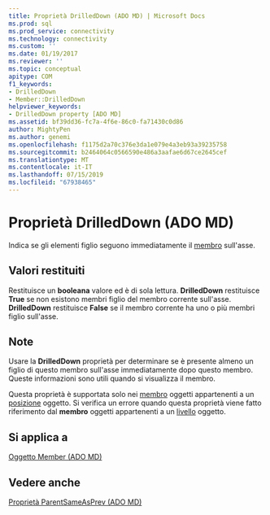 ```yaml
---
title: Proprietà DrilledDown (ADO MD) | Microsoft Docs
ms.prod: sql
ms.prod_service: connectivity
ms.technology: connectivity
ms.custom: ''
ms.date: 01/19/2017
ms.reviewer: ''
ms.topic: conceptual
apitype: COM
f1_keywords:
- DrilledDown
- Member::DrilledDown
helpviewer_keywords:
- DrilledDown property [ADO MD]
ms.assetid: bf39dd36-fc7a-4f6e-86c0-fa71430c0d86
author: MightyPen
ms.author: genemi
ms.openlocfilehash: f1175d2a70c376e3da1e079e4a3eb93a39235758
ms.sourcegitcommit: b2464064c0566590e486a3aafae6d67ce2645cef
ms.translationtype: MT
ms.contentlocale: it-IT
ms.lasthandoff: 07/15/2019
ms.locfileid: "67938465"
---
```

# <a name="drilleddown-property-ado-md"></a>Proprietà DrilledDown (ADO MD)
Indica se gli elementi figlio seguono immediatamente il [membro](../../../ado/reference/ado-md-api/member-object-ado-md.md) sull'asse.  
  
## <a name="return-values"></a>Valori restituiti  
 Restituisce un **booleana** valore ed è di sola lettura. **DrilledDown** restituisce **True** se non esistono membri figlio del membro corrente sull'asse. **DrilledDown** restituisce **False** se il membro corrente ha uno o più membri figlio sull'asse.  
  
## <a name="remarks"></a>Note  
 Usare la **DrilledDown** proprietà per determinare se è presente almeno un figlio di questo membro sull'asse immediatamente dopo questo membro. Queste informazioni sono utili quando si visualizza il membro.  
  
 Questa proprietà è supportata solo nei [membro](../../../ado/reference/ado-md-api/member-object-ado-md.md) oggetti appartenenti a un [posizione](../../../ado/reference/ado-md-api/position-object-ado-md.md) oggetto. Si verifica un errore quando questa proprietà viene fatto riferimento dal **membro** oggetti appartenenti a un [livello](../../../ado/reference/ado-md-api/level-object-ado-md.md) oggetto.  
  
## <a name="applies-to"></a>Si applica a  
 [Oggetto Member (ADO MD)](../../../ado/reference/ado-md-api/member-object-ado-md.md)  
  
## <a name="see-also"></a>Vedere anche  
 [Proprietà ParentSameAsPrev (ADO MD)](../../../ado/reference/ado-md-api/parentsameasprev-property-ado-md.md)
